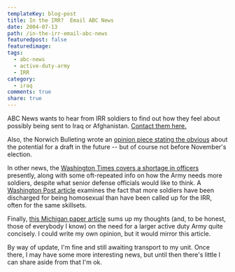 ```yaml
---
templateKey: blog-post
title: In the IRR?  Email ABC News
date: 2004-07-13
path: /in-the-irr-email-abc-news
featuredpost: false
featuredimage:
tags:
  - abc-news
  - active-duty-army
  - IRR
category:
  - iraq
comments: true
share: true
---
```


ABC News wants to hear from IRR soldiers to find out how they feel about possibly being sent to Iraq or Afghanistan. [Contact them here.](http://abcnews.go.com/sections/wnt/US/individual_ready_reserve_mailform_040706.html)

Also, the Norwich Bulleting wrote an [opinion piece stating the obvious](http://www.norwichbulletin.com/news/stories/20040709/opinion/808144.html) about the potential for a draft in the future -- but of course not before November's election.

In other news, the [Washington Times covers a shortage in officers](http://washingtontimes.com/national/20040712-121948-5153r.htm) presently, along with some oft-repeated info on how the Army needs more soldiers, despite what senior defense officials would like to think. A [Washington Post article](http://www.washingtonpost.com/wp-dyn/articles/A43461-2004Jul11.html) examines the fact that more soldiers have been discharged for being homosexual than have been called up for the IRR, often for the same skillsets.

Finally, [this Michigan paper article](http://www.mlive.com/news/grpress/index.ssf?/base/news-1/108954090295260.xml) sums up my thoughts (and, to be honest, those of everybody I know) on the need for a larger active duty Army quite concisely. I could write my own opinion, but it would mirror this article.

By way of update, I'm fine and still awaiting transport to my unit. Once there, I may have some more interesting news, but until then there's little I can share aside from that I'm ok.
